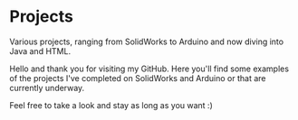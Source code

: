 # Projects
Various projects, ranging from SolidWorks to Arduino and now diving into Java and HTML.

Hello and thank you for visiting my GitHub. Here you'll find some examples of the projects I've completed on SolidWorks and Arduino or that are currently underway.

Feel free to take a look and stay as long as you want :)
